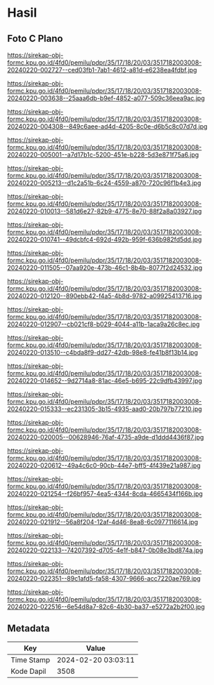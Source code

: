 # Hasil

## Foto C Plano

https://sirekap-obj-formc.kpu.go.id/4fd0/pemilu/pdpr/35/17/18/20/03/3517182003008-20240220-002727--ced03fb1-7ab1-4612-a81d-e6238ea4fdbf.jpg

https://sirekap-obj-formc.kpu.go.id/4fd0/pemilu/pdpr/35/17/18/20/03/3517182003008-20240220-003638--25aaa6db-b9ef-4852-a077-509c36eea9ac.jpg

https://sirekap-obj-formc.kpu.go.id/4fd0/pemilu/pdpr/35/17/18/20/03/3517182003008-20240220-004308--849c6aee-ad4d-4205-8c0e-d6b5c8c07d7d.jpg

https://sirekap-obj-formc.kpu.go.id/4fd0/pemilu/pdpr/35/17/18/20/03/3517182003008-20240220-005001--a7d17b1c-5200-451e-b228-5d3e871f75a6.jpg

https://sirekap-obj-formc.kpu.go.id/4fd0/pemilu/pdpr/35/17/18/20/03/3517182003008-20240220-005213--d1c2a51b-6c24-4559-a870-720c96f1b4e3.jpg

https://sirekap-obj-formc.kpu.go.id/4fd0/pemilu/pdpr/35/17/18/20/03/3517182003008-20240220-010013--581d6e27-82b9-4775-8e70-88f2a8a03927.jpg

https://sirekap-obj-formc.kpu.go.id/4fd0/pemilu/pdpr/35/17/18/20/03/3517182003008-20240220-010741--49dcbfc4-692d-492b-959f-636b982fd5dd.jpg

https://sirekap-obj-formc.kpu.go.id/4fd0/pemilu/pdpr/35/17/18/20/03/3517182003008-20240220-011505--07aa920e-473b-46c1-8b4b-8077f2d24532.jpg

https://sirekap-obj-formc.kpu.go.id/4fd0/pemilu/pdpr/35/17/18/20/03/3517182003008-20240220-012120--890ebb42-f4a5-4b8d-9782-a09925413716.jpg

https://sirekap-obj-formc.kpu.go.id/4fd0/pemilu/pdpr/35/17/18/20/03/3517182003008-20240220-012907--cb021cf8-b029-4044-a11b-1aca9a26c8ec.jpg

https://sirekap-obj-formc.kpu.go.id/4fd0/pemilu/pdpr/35/17/18/20/03/3517182003008-20240220-013510--c4bda8f9-dd27-42db-98e8-fe41b8f13b14.jpg

https://sirekap-obj-formc.kpu.go.id/4fd0/pemilu/pdpr/35/17/18/20/03/3517182003008-20240220-014652--9d2714a8-81ac-46e5-b695-22c9dfb43997.jpg

https://sirekap-obj-formc.kpu.go.id/4fd0/pemilu/pdpr/35/17/18/20/03/3517182003008-20240220-015333--ec231305-3b15-4935-aad0-20b797b77210.jpg

https://sirekap-obj-formc.kpu.go.id/4fd0/pemilu/pdpr/35/17/18/20/03/3517182003008-20240220-020005--00628946-76af-4735-a9de-d1ddd4436f87.jpg

https://sirekap-obj-formc.kpu.go.id/4fd0/pemilu/pdpr/35/17/18/20/03/3517182003008-20240220-020612--49a4c6c0-90cb-44e7-bff5-4f439e21a987.jpg

https://sirekap-obj-formc.kpu.go.id/4fd0/pemilu/pdpr/35/17/18/20/03/3517182003008-20240220-021254--f26bf957-4ea5-4344-8cda-4665434f166b.jpg

https://sirekap-obj-formc.kpu.go.id/4fd0/pemilu/pdpr/35/17/18/20/03/3517182003008-20240220-021912--56a8f204-12af-4d46-8ea8-6c0977116614.jpg

https://sirekap-obj-formc.kpu.go.id/4fd0/pemilu/pdpr/35/17/18/20/03/3517182003008-20240220-022133--74207392-d705-4e1f-b847-0b08e3bd874a.jpg

https://sirekap-obj-formc.kpu.go.id/4fd0/pemilu/pdpr/35/17/18/20/03/3517182003008-20240220-022351--89c1afd5-fa58-4307-9666-acc7220ae769.jpg

https://sirekap-obj-formc.kpu.go.id/4fd0/pemilu/pdpr/35/17/18/20/03/3517182003008-20240220-022516--6e54d8a7-82c6-4b30-ba37-e5272a2b2f00.jpg


## Metadata

| Key        | Value               |
| ---------- | ------------------- |
| Time Stamp | 2024-02-20 03:03:11 |
| Kode Dapil | 3508                |



